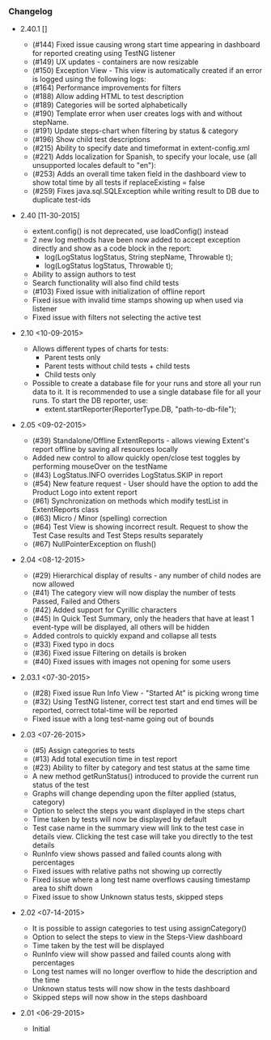 ### Changelog

* 2.40.1 []
    * (#144) Fixed issue causing wrong start time appearing in dashboard for reported creating using TestNG listener
    * (#149) UX updates - containers are now resizable
    * (#150) Exception View - This view is automatically created if an error is logged using the following logs: 
    * (#164) Performance improvements for filters
    * (#188) Allow adding HTML to test description
    * (#189) Categories will be sorted alphabetically
    * (#190) Template error when user creates logs with and without stepName.
    * (#191) Update steps-chart when filtering by status & category
    * (#196) Show child test descriptions
    * (#215) Ability to specify date and timeformat in extent-config.xml
    * (#221) Adds localization for Spanish, to specify your locale, use (all unsupported locales default to "en"): 
    * (#253) Adds an overall time taken field in the dashboard view to show total time by all tests if replaceExisting = false
    * (#259) Fixes java.sql.SQLException while writing result to DB due to duplicate test-ids
    
* 2.40 [11-30-2015]
    * extent.config() is not deprecated, use loadConfig() instead
    * 2 new log methods have been now added to accept exception directly and show as a code block in the report:
        * log(LogStatus logStatus, String stepName, Throwable t);
        * log(LogStatus logStatus, Throwable t);
    * Ability to assign authors to test
    * Search functionality will also find child tests
    * (#103) Fixed issue with initialization of offline report
    * Fixed issue with invalid time stamps showing up when used via listener
    * Fixed issue with filters not selecting the active test

* 2.10 <10-09-2015>
    * Allows different types of charts for tests:
        * Parent tests only
        * Parent tests without child tests + child tests
        * Child tests only
    * Possible to create a database file for your runs and store all your run data to it. It is recommended to use a single database file for all your runs. To start the DB reporter, use:
       * extent.startReporter(ReporterType.DB, "path-to-db-file");
        
* 2.05 <09-02-2015>
    * (#39) Standalone/Offline ExtentReports - allows viewing Extent's report offline by saving all resources locally
    * Added new control to allow quickly open/close test toggles by performing mouseOver on the testName
    * (#43) LogStatus.INFO overrides LogStatus.SKIP in report
    * (#54) New feature request - User should have the option to add the Product Logo into extent report 
    * (#61) Synchronization on methods which modify testList in ExtentReports class
    * (#63) Micro / Minor (spelling) correction 
    * (#64) Test View is showing incorrect result. Request to show the Test Case results and Test Steps results separately
    * (#67) NullPointerException on flush()
        
* 2.04 <08-12-2015>
    * (#29) Hierarchical display of results - any number of child nodes are now allowed
    * (#41) The category view will now display the number of tests Passed, Failed and Others
    * (#42) Added support for Cyrillic characters
    * (#45) In Quick Test Summary, only the headers that have at least 1 event-type will be displayed, all others will be hidden
    * Added controls to quickly expand and collapse all tests
    * (#33) Fixed typo in docs
    * (#36) Fixed issue Filtering on details is broken
    * (#40) Fixed issues with images not opening for some users        
        
* 2.03.1 <07-30-2015>
    * (#28) Fixed issue Run Info View - "Started At" is picking wrong time
    * (#32) Using TestNG listener, correct test start and end times will be reported, correct total-time will be reported
    * Fixed issue with a long test-name going out of bounds
        
* 2.03 <07-26-2015>
    * (#5) Assign categories to tests
    * (#13) Add total execution time in test report
    * (#23) Ability to filter by category and test status at the same time
    * A new method getRunStatus() introduced to provide the current run status of the test
    * Graphs will change depending upon the filter applied (status, category)
    * Option to select the steps you want displayed in the steps chart
    * Time taken by tests will now be displayed by default
    * Test case name in the summary view will link to the test case in details view. Clicking the test case will take you directly to the test details
    * RunInfo view shows passed and failed counts along with percentages        
    * Fixed issues with relative paths not showing up correctly
    * Fixed issue where a long test name overflows causing timestamp area to shift down
    * Fixed issue to show Unknown status tests, skipped steps

* 2.02 <07-14-2015>
    * It is possible to assign categories to test using assignCategory()
    * Option to select the steps to view in the Steps-View dashboard
    * Time taken by the test will be displayed
    * RunInfo view will show passed and failed counts along with percentages
    * Long test names will no longer overflow to hide the description and the time
    * Unknown status tests will now show in the tests dashboard
    * Skipped steps will now show in the steps dashboard
        
* 2.01 <06-29-2015>
    * Initial
